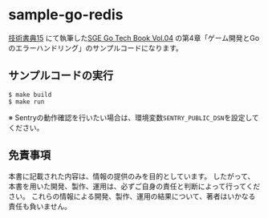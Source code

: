 # sample-go-redis
[技術書典15](https://techbookfest.org/event/tbf15) にて執筆した[SGE Go Tech Book Vol.04](https://techbookfest.org/product/gVhW0T2HyiJMez491QczgT) の第4章「ゲーム開発とGoのエラーハンドリング」のサンプルコードになります。

## サンプルコードの実行
```shell
$ make build
$ make run
```
※ Sentryの動作確認を行いたい場合は、環境変数`SENTRY_PUBLIC_DSN`を設定してください。

## 免責事項
本書に記載された内容は、情報の提供のみを目的としています。
したがって、本書を用いた開発、製作、運用は、必ずご自身の責任と判断によって行ってください。
これらの情報による開発、製作、運用の結果について、著者はいかなる責任も負いません。
